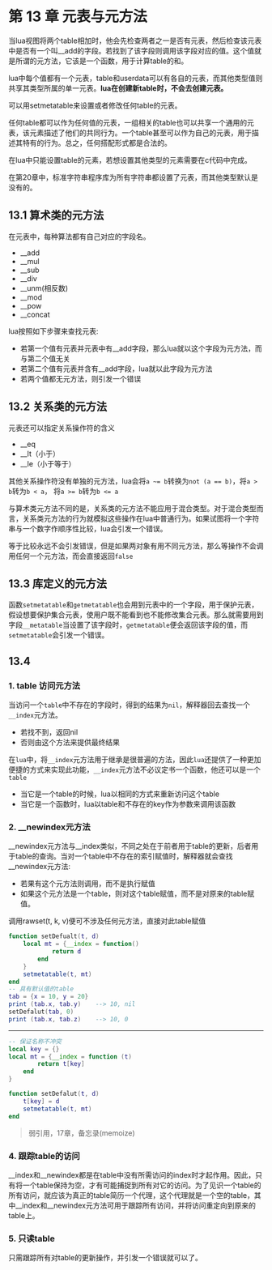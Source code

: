 第 13 章 元表与元方法
=====================

当lua视图将两个table相加时，他会先检查两者之一是否有元表，然后检查该元表中是否有一个叫__add的字段。若找到了该字段则调用该字段对应的值。这个值就是所谓的元方法，它该是一个函数，用于计算table的和。

lua中每个值都有一个元表，table和userdata可以有各自的元表，而其他类型值则共享其类型所属的单一元表。**lua在创建新table时，不会去创建元表。**

可以用setmetatable来设置或者修改任何table的元表。

任何table都可以作为任何值的元表，一组相关的table也可以共享一个通用的元表，该元素描述了他们的共同行为。一个table甚至可以作为自己的元表，用于描述其特有的行为。总之，任何搭配形式都是合法的。

在lua中只能设置table的元素，若想设置其他类型的元素需要在c代码中完成。

在第20章中，标准字符串程序库为所有字符串都设置了元表，而其他类型默认是没有的。

## 13\.1 算术类的元方法

在元表中，每种算法都有自己对应的字段名。

* __add
* __mul
* __sub
* __div
* __unm(相反数)
* __mod
* __pow
* __concat


lua按照如下步骤来查找元表:

* 若第一个值有元表并元表中有__add字段，那么lua就以这个字段为元方法，而与第二个值无关
* 若第二个值有元表并含有__add字段，lua就以此字段为元方法
* 若两个值都无元方法，则引发一个错误

## 13\.2 关系类的元方法

元表还可以指定关系操作符的含义

* __eq
* __lt（小于）
* __le（小于等于）

其他关系操作符没有单独的元方法，lua会将`a ~= b`转换为`not (a == b)`，将`a > b`转为`b < a`， 将`a >= b`转为`b <= a`


与算术类元方法不同的是，关系类的元方法不能应用于混合类型。对于混合类型而言，关系类元方法的行为就模拟这些操作在lua中普通行为。如果试图将一个字符串与一个数字作顺序性比较，lua会引发一个错误。

等于比较永远不会引发错误，但是如果两对象有用不同元方法，那么等操作不会调用任何一个元方法，而会直接返回`false`

## 13\.3 库定义的元方法

函数`setmetatable`和`getmetatable`也会用到元表中的一个字段，用于保护元表，假设想要保护集合元表，使用户既不能看到也不能修改集合元表。那么就需要用到字段`__metatable`当设置了该字段时，`getmetatable`便会返回该字段的值，而`setmetatable`会引发一个错误。

## 13\.4

### 1\. table 访问元方法

当访问一个`table`中不存在的字段时，得到的结果为`nil`，解释器回去查找一个`__index`元方法。

* 若找不到，返回nil
* 否则由这个方法来提供最终结果

在`lua`中，将`__index`元方法用于继承是很普遍的方法，因此`lua`还提供了一种更加便捷的方式来实现此功能，`__index`元方法不必议定书一个函数，他还可以是一个`table`

* 当它是一个table的时候，lua以相同的方式来重新访问这个table
* 当它是一个函数时，lua以table和不存在的key作为参数来调用该函数

### 2\. __newindex元方法

__newindex元方法与__index类似，不同之处在于前者用于table的更新，后者用于table的查询。当对一个table中不存在的索引赋值时，解释器就会查找__newindex元方法:

* 若果有这个元方法则调用，而不是执行赋值
* 如果这个元方法是一个table，则对这个table赋值，而不是对原来的table赋值。

调用rawset(t, k, v)便可不涉及任何元方法，直接对此table赋值

```lua
function setDefualt(t, d)
    local mt = {__index = function()
            return d
        end
    }
    setmetatable(t, mt)
end
-- 具有默认值的table
tab = {x = 10, y = 20}
print (tab.x, tab.y)    --> 10, nil
setDefalut(tab, 0)
print (tab.x, tab.z)    --> 10, 0
```
---------

```lua
-- 保证名称不冲突
local key = {}
local mt = {__index = function (t)
        return t[key]
    end
}

function setDefalut(t, d)
    t[key] = d
    setmetatable(t, mt)
end
```

> 弱引用，17章，备忘录(memoize)




### 4\. 跟踪table的访问

__index和__newindex都是在table中没有所需访问的index时才起作用。因此，只有将一个table保持为空，才有可能捕捉到所有对它的访问。为了见识一个table的所有访问，就应该为真正的table简历一个代理，这个代理就是一个空的table，其中__index和__newindex元方法可用于跟踪所有访问，并将访问重定向到原来的table上。

### 5\. 只读table

只需跟踪所有对table的更新操作，并引发一个错误就可以了。

